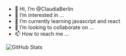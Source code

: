- 👋 Hi, I’m @ClaudiaBerlin
- 👀 I’m interested in ...
- 🌱 I’m currently learning javascript and react
- 💞️ I’m looking to collaborate on ...
- 📫 How to reach me ...

<!---
ClaudiaBerlin/ClaudiaBerlin is a ✨ special ✨ repository because its `README.md` (this file) appears on your GitHub profile.
You can click the Preview link to take a look at your changes.
--->
![GitHub Stats](https://github-readme-stats.vercel.app/api?username=claudiaBerlin&theme=radical)
